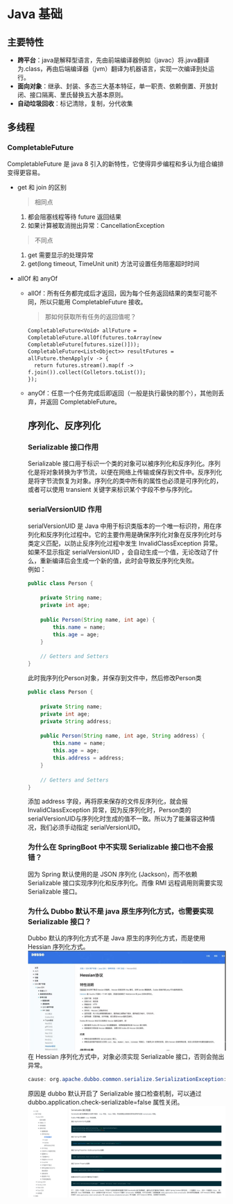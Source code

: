 # Java 基础

## 主要特性
- **跨平台**：java是解释型语言，先由前端编译器例如（javac）将.java翻译为.class，再由后端编译器（jvm）翻译为机器语言，实现一次编译到处运行。
- **面向对象**：继承、封装、多态三大基本特征，单一职责、依赖倒置、开放封闭、接口隔离、里氏替换五大基本原则。
- **自动垃圾回收**：标记清除，复制，分代收集 

## 多线程

### CompletableFuture
CompletableFuture 是 java 8 引入的新特性，它使得异步编程和多认为组合编排变得更容易。
- get 和 join 的区别
  > 相同点
    1. 都会阻塞线程等待 future 返回结果
    2. 如果计算被取消抛出异常：CancellationException
  
  > 不同点
    1. get 需要显示的处理异常
    2. get(long timeout, TimeUnit unit) 方法可设置任务阻塞超时时间
- allOf 和 anyOf
  - allOf：所有任务都完成后才返回，因为每个任务返回结果的类型可能不同，所以只能用 CompletableFuture<Void> 接收。
    > 那如何获取所有任务的返回值呢？
    ```
    CompletableFuture<Void> allFuture = CompletableFuture.allOf(futures.toArray(new CompletableFuture[futures.size()]));
    CompletableFuture<List<Object>> resultFutures = allFuture.thenApply(v -> {
      return futures.stream().map(f -> f.join()).collect(Colletors.toList());
    });
    ```
  - anyOf：任意一个任务完成后即返回（一般是执行最快的那个），其他则丢弃，并返回 CompletableFuture<Object>。

## 序列化、反序列化

### Serializable 接口作用
Serializable 接口用于标识一个类的对象可以被序列化和反序列化。序列化是将对象转换为字节流，以便在网络上传输或保存到文件中。反序列化是将字节流恢复为对象。序列化的类中所有的属性也必须是可序列化的，或者可以使用 transient 关键字来标识某个字段不参与序列化。

### serialVersionUID 作用
serialVersionUID 是 Java 中用于标识类版本的一个唯一标识符，用在序列化和反序列化过程中。它的主要作用是确保序列化对象在反序列化时与类定义匹配，以防止反序列化过程中发生 InvalidClassException 异常。<br/>
如果不显示指定 serialVersionUID ，会自动生成一个值，无论改动了什么，重新编译后会生成一个新的值，此时会导致反序列化失败。<br/>
例如：
```java
public class Person {
    
    private String name;
    private int age;

    public Person(String name, int age) {
        this.name = name;
        this.age = age;
    }

    // Getters and Setters
}
```
此时我序列化Person对象，并保存到文件中，然后修改Person类
```java
public class Person {
    
    private String name;
    private int age;
    private String address;

    public Person(String name, int age, String address) {
        this.name = name;
        this.age = age;
        this.address = address;
    }

    // Getters and Setters
}
```
添加 address 字段，再将原来保存的文件反序列化，就会报 InvalidClassException 异常，因为反序列化时，Person类的serialVersionUID与序列化时生成的值不一致。所以为了能兼容这种情况，我们必须手动指定 serialVersionUID。

### 为什么在 SpringBoot 中不实现 Serializable 接口也不会报错？
因为 Spring 默认使用的是 JSON 序列化 (Jackson)，而不依赖 Serializable 接口实现序列化和反序列化。而像 RMI 远程调用则需要实现 Serializable 接口。

### 为什么 Dubbo 默认不是 java 原生序列化方式，也需要实现 Serializable 接口？
Dubbo 默认的序列化方式不是 Java 原生的序列化方式，而是使用 Hessian 序列化方式。
![img](./images/hessian.png)
在 Hessian 序列化方式中，对象必须实现 Serializable 接口，否则会抛出异常。
```java
cause: org.apache.dubbo.common.serialize.SerializationException: com.alibaba.fastjson2.JSONException: not support none serializable xxx
```
原因是 dubbo 默认开启了 Serializable 接口检查机制，可以通过 dubbo.application.check-serializable=false 属性关闭。
![img](./images/check-serializable.png)